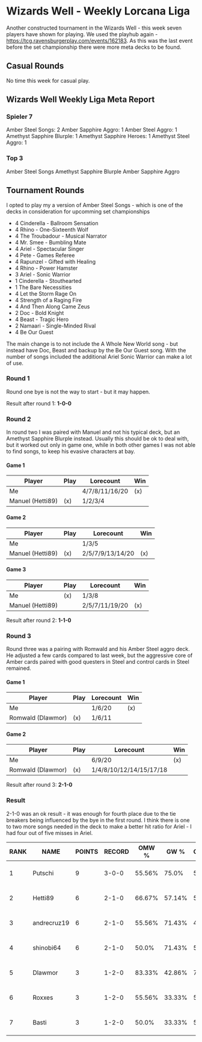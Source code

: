# Wizards Well - Weekly Lorcana Liga

Another constructed tournament in the Wizards Well - this week seven players have shown for playing. We used the playhub again - https://tcg.ravensburgerplay.com/events/162183. As this was the last event before the set championship there were more meta decks to be found.

## Casual Rounds

No time this week for casual play.

## Wizards Well Weekly Liga Meta Report

### Spieler 7

Amber Steel Songs: 2
Amber Sapphire Aggro: 1
Amber Steel Aggro: 1
Amethyst Sapphire Blurple: 1
Amethyst Sapphire Heroes: 1
Amethyst Steel Aggro: 1

### Top 3

Amber Steel Songs
Amethyst Sapphire Blurple
Amber Sapphire Aggro

## Tournament Rounds

I opted to play my a version of Amber Steel Songs - which is one of the decks in consideration for upcomming set championships

- 4 Cinderella - Ballroom Sensation
- 4 Rhino - One-Sixteenth Wolf
- 4 The Troubadour - Musical Narrator
- 4 Mr. Smee - Bumbling Mate
- 4 Ariel - Spectacular Singer
- 4 Pete - Games Referee
- 4 Rapunzel - Gifted with Healing
- 4 Rhino - Power Hamster
- 3 Ariel - Sonic Warrior
- 1 Cinderella - Stouthearted
- 1 The Bare Necessities
- 4 Let the Storm Rage On
- 4 Strength of a Raging Fire
- 4 And Then Along Came Zeus
- 2 Doc - Bold Knight
- 4 Beast - Tragic Hero
- 2 Namaari - Single-Minded Rival
- 4 Be Our Guest

The main change is to not include the A Whole New World song - but instead have Doc, Beast and backup by the Be Our Guest song. With the number of songs included the additional Ariel Sonic Warrior can make a lot of use.

### Round 1

Round one bye is not the way to start - but it may happen.

Result after round 1: **1-0-0**

### Round 2

In round two I was paired with Manuel and not his typical deck, but an Amethyst Sapphire Blurple instead. Usually this should be ok to deal with, but it worked out only in game one, while in both other games I was not able to find songs, to keep his evasive characters at bay.

#### Game 1

| Player           | Play | Lorecount      | Win |
| ---------------- | ---- | -------------- | --- |
| Me               |      | 4/7/8/11/16/20 | (x) |
| Manuel (Hetti89) | (x)  | 1/2/3/4        |     |

#### Game 2

| Player           | Play | Lorecount        | Win |
| ---------------- | ---- | ---------------- | --- |
| Me               |      | 1/3/5            |     |
| Manuel (Hetti89) | (x)  | 2/5/7/9/13/14/20 | (x) |

#### Game 3

| Player           | Play | Lorecount      | Win |
| ---------------- | ---- | -------------- | --- |
| Me               | (x)  | 1/3/8          |     |
| Manuel (Hetti89) |      | 2/5/7/11/19/20 | (x) |

Result after round 2: **1-1-0**

### Round 3

Round three was a pairing with Romwald and his Amber Steel aggro deck. He adjusted a few cards compared to last week, but the aggressive core of Amber cards paired with good questers in Steel and control cards in Steel remained.

#### Game 1

| Player            | Play | Lorecount | Win |
| ----------------- | ---- | --------- | --- |
| Me                |      | 1/6/20    | (x) |
| Romwald (Dlawmor) | (x)  | 1/6/11    |     |

#### Game 2

| Player            | Play | Lorecount               | Win |
| ----------------- | ---- | ----------------------- | --- |
| Me                |      | 6/9/20                  | (x) |
| Romwald (Dlawmor) | (x)  | 1/4/8/10/12/14/15/17/18 |     |

Result after round 3: **2-1-0**

### Result

2-1-0 was an ok result - it was enough for fourth place due to the tie breakers being influenced by the bye in the first round. I think there is one to two more songs needed in the deck to make a better hit ratio for Ariel - I had four out of five misses in Ariel.

| RANK | NAME        | POINTS | RECORD | OMW %  | GW %   | OGW %  | Deck                      |
| ---- | ----------- | ------ | ------ | ------ | ------ | ------ | ------------------------- |
| 1    | Putschi     | 9      | 3-0-0  | 55.56% | 75.0%  | 57.14% | Amber Steel Songs         |
| 2    | Hetti89     | 6      | 2-1-0  | 66.67% | 57.14% | 59.92% | Amethyst Sapphire Blurple |
| 3    | andrecruz19 | 6      | 2-1-0  | 55.56% | 71.43% | 47.22% | Amber Sapphire Aggro      |
| 4    | shinobi64   | 6      | 2-1-0  | 50.0%  | 71.43% | 50.0%  | Amber Steel Songs         |
| 5    | Dlawmor     | 3      | 1-2-0  | 83.33% | 42.86% | 73.21% | Amber Steel Aggro         |
| 6    | Roxxes      | 3      | 1-2-0  | 55.56% | 33.33% | 53.97% | Amethyst Steel Aggro      |
| 7    | Basti       | 3      | 1-2-0  | 50.0%  | 33.33% | 52.38% | Amethyst Sapphire Heroes  |

